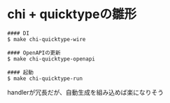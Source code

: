 # chi + quicktypeの雛形
```
#### DI
$ make chi-quicktype-wire

#### OpenAPIの更新
$ make chi-quicktype-openapi

#### 起動
$ make chi-quicktype-run
```

handlerが冗長だが、自動生成を組み込めば楽になりそう